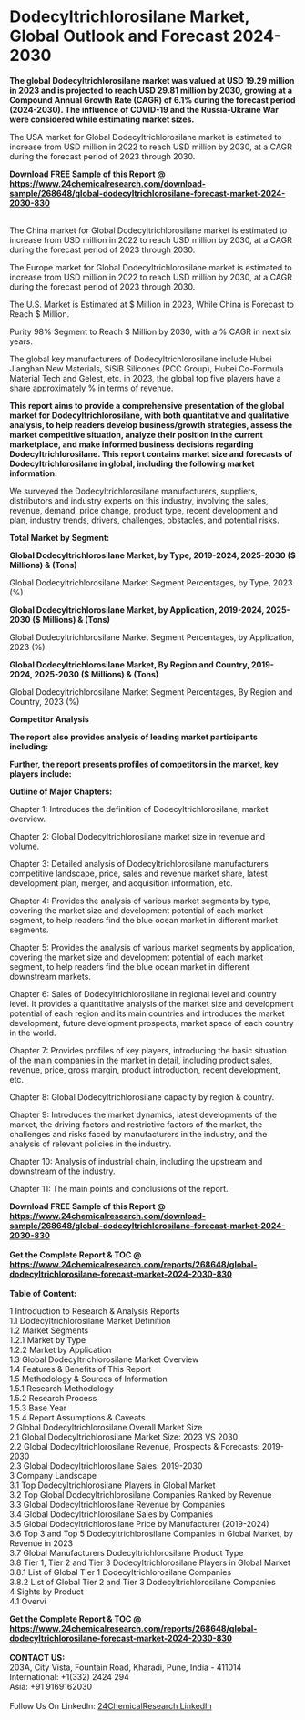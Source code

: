 <h1>Dodecyltrichlorosilane Market, Global Outlook and Forecast 2024-2030</h1><p><strong>The global Dodecyltrichlorosilane market was valued at USD 19.29 million in 2023 and is projected to reach USD 29.81 million by 2030, growing at a Compound Annual Growth Rate (CAGR) of 6.1% during the forecast period (2024-2030). The influence of COVID-19 and the Russia-Ukraine War were considered while estimating market sizes.</strong></p><p>
</p><p>The USA market for Global Dodecyltrichlorosilane market is estimated to increase from USD million in 2022 to reach USD million by 2030, at a CAGR during the forecast period of 2023 through 2030.</p><div><b>Download FREE Sample of this Report @ 
            <a href="https://www.24chemicalresearch.com/download-sample/268648/global-dodecyltrichlorosilane-forecast-market-2024-2030-830">
            https://www.24chemicalresearch.com/download-sample/268648/global-dodecyltrichlorosilane-forecast-market-2024-2030-830</a></b></div><br><p>
</p><p>The China market for Global Dodecyltrichlorosilane market is estimated to increase from USD million in 2022 to reach USD million by 2030, at a CAGR during the forecast period of 2023 through 2030.</p><p>
</p><p>The Europe market for Global Dodecyltrichlorosilane market is estimated to increase from USD million in 2022 to reach USD million by 2030, at a CAGR during the forecast period of 2023 through 2030.</p><p>
</p><p>The U.S. Market is Estimated at $ Million in 2023, While China is Forecast to Reach $ Million.</p><p>
Purity 98% Segment to Reach $ Million by 2030, with a % CAGR in next six years.</p><p>
The global key manufacturers of Dodecyltrichlorosilane include Hubei Jianghan New Materials, SiSiB Silicones (PCC Group), Hubei Co-Formula Material Tech and Gelest, etc. in 2023, the global top five players have a share approximately % in terms of revenue.</p><p>
<strong>This report aims to provide a comprehensive presentation of the global market for Dodecyltrichlorosilane, with both quantitative and qualitative analysis, to help readers develop business/growth strategies, assess the market competitive situation, analyze their position in the current marketplace, and make informed business decisions regarding Dodecyltrichlorosilane. This report contains market size and forecasts of Dodecyltrichlorosilane in global, including the following market information:</strong></p><p>
</p><p>
</p><p>We surveyed the Dodecyltrichlorosilane manufacturers, suppliers, distributors and industry experts on this industry, involving the sales, revenue, demand, price change, product type, recent development and plan, industry trends, drivers, challenges, obstacles, and potential risks.</p><p>
</p><p><strong>Total Market by Segment:</strong></p><p>
<strong>Global Dodecyltrichlorosilane Market, by Type, 2019-2024, 2025-2030 ($ Millions) &amp; (Tons)</strong></p><p>
Global Dodecyltrichlorosilane Market Segment Percentages, by Type, 2023 (%)</p><p>
</p><p>
</p><p><strong>Global Dodecyltrichlorosilane Market, by Application, 2019-2024, 2025-2030 ($ Millions) &amp; (Tons)</strong></p><p>
Global Dodecyltrichlorosilane Market Segment Percentages, by Application, 2023 (%)</p><p>
</p><p>
</p><p><strong>Global Dodecyltrichlorosilane Market, By Region and Country, 2019-2024, 2025-2030 ($ Millions) &amp; (Tons)</strong></p><p>
Global Dodecyltrichlorosilane Market Segment Percentages, By Region and Country, 2023 (%)</p><p>
</p><p>
</p><p><strong>Competitor Analysis</strong></p><p>
<strong>The report also provides analysis of leading market participants including:</strong></p><p>
</p><p>
</p><p><strong>Further, the report presents profiles of competitors in the market, key players include:</strong></p><p>
</p><p>
</p><p><strong>Outline of Major Chapters:</strong></p><p>
Chapter 1: Introduces the definition of Dodecyltrichlorosilane, market overview.</p><p>
Chapter 2: Global Dodecyltrichlorosilane market size in revenue and volume.</p><p>
Chapter 3: Detailed analysis of Dodecyltrichlorosilane manufacturers competitive landscape, price, sales and revenue market share, latest development plan, merger, and acquisition information, etc.</p><p>
Chapter 4: Provides the analysis of various market segments by type, covering the market size and development potential of each market segment, to help readers find the blue ocean market in different market segments.</p><p>
Chapter 5: Provides the analysis of various market segments by application, covering the market size and development potential of each market segment, to help readers find the blue ocean market in different downstream markets.</p><p>
Chapter 6: Sales of Dodecyltrichlorosilane in regional level and country level. It provides a quantitative analysis of the market size and development potential of each region and its main countries and introduces the market development, future development prospects, market space of each country in the world.</p><p>
Chapter 7: Provides profiles of key players, introducing the basic situation of the main companies in the market in detail, including product sales, revenue, price, gross margin, product introduction, recent development, etc.</p><p>
Chapter 8: Global Dodecyltrichlorosilane capacity by region &amp; country.</p><p>
Chapter 9: Introduces the market dynamics, latest developments of the market, the driving factors and restrictive factors of the market, the challenges and risks faced by manufacturers in the industry, and the analysis of relevant policies in the industry.</p><p>
Chapter 10: Analysis of industrial chain, including the upstream and downstream of the industry.</p><p>
Chapter 11: The main points and conclusions of the report.</p><div><b>Download FREE Sample of this Report @ 
            <a href="https://www.24chemicalresearch.com/download-sample/268648/global-dodecyltrichlorosilane-forecast-market-2024-2030-830">
            https://www.24chemicalresearch.com/download-sample/268648/global-dodecyltrichlorosilane-forecast-market-2024-2030-830</a></b></div><br><div><b>Get the Complete Report & TOC @ 
            <a href="https://www.24chemicalresearch.com/reports/268648/global-dodecyltrichlorosilane-forecast-market-2024-2030-830">
            https://www.24chemicalresearch.com/reports/268648/global-dodecyltrichlorosilane-forecast-market-2024-2030-830</a></b></div><br>
            <b>Table of Content:</b><p>1 Introduction to Research & Analysis Reports<br />
    1.1 Dodecyltrichlorosilane Market Definition<br />
    1.2 Market Segments<br />
        1.2.1 Market by Type<br />
        1.2.2 Market by Application<br />
    1.3 Global Dodecyltrichlorosilane Market Overview<br />
    1.4 Features & Benefits of This Report<br />
    1.5 Methodology & Sources of Information<br />
        1.5.1 Research Methodology<br />
        1.5.2 Research Process<br />
        1.5.3 Base Year<br />
        1.5.4 Report Assumptions & Caveats<br />
2 Global Dodecyltrichlorosilane Overall Market Size<br />
    2.1 Global Dodecyltrichlorosilane Market Size: 2023 VS 2030<br />
    2.2 Global Dodecyltrichlorosilane Revenue, Prospects & Forecasts: 2019-2030<br />
    2.3 Global Dodecyltrichlorosilane Sales: 2019-2030<br />
3 Company Landscape<br />
    3.1 Top Dodecyltrichlorosilane Players in Global Market<br />
    3.2 Top Global Dodecyltrichlorosilane Companies Ranked by Revenue<br />
    3.3 Global Dodecyltrichlorosilane Revenue by Companies<br />
    3.4 Global Dodecyltrichlorosilane Sales by Companies<br />
    3.5 Global Dodecyltrichlorosilane Price by Manufacturer (2019-2024)<br />
    3.6 Top 3 and Top 5 Dodecyltrichlorosilane Companies in Global Market, by Revenue in 2023<br />
    3.7 Global Manufacturers Dodecyltrichlorosilane Product Type<br />
    3.8 Tier 1, Tier 2 and Tier 3 Dodecyltrichlorosilane Players in Global Market<br />
        3.8.1 List of Global Tier 1 Dodecyltrichlorosilane Companies<br />
        3.8.2 List of Global Tier 2 and Tier 3 Dodecyltrichlorosilane Companies<br />
4 Sights by Product<br />
    4.1 Overvi</p><div><b>Get the Complete Report & TOC @ 
            <a href="https://www.24chemicalresearch.com/reports/268648/global-dodecyltrichlorosilane-forecast-market-2024-2030-830">
            https://www.24chemicalresearch.com/reports/268648/global-dodecyltrichlorosilane-forecast-market-2024-2030-830</a></b></div><br><b>CONTACT US:</b><br>
            203A, City Vista, Fountain Road, Kharadi, Pune, India - 411014<br>
            International: +1(332) 2424 294<br>
            Asia: +91 9169162030 <br><br>
            Follow Us On LinkedIn: <a href="https://www.linkedin.com/company/24chemicalresearch/">24ChemicalResearch LinkedIn</a>